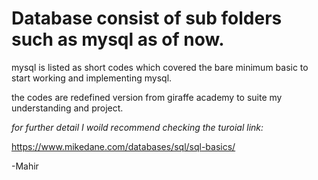 # Database consist of sub folders such as mysql as of now.

mysql is listed as short codes which covered the bare minimum basic to start working and implementing mysql.

the codes are redefined version from giraffe academy to suite my understanding and project.

*for further detail I woild recommend checking the turoial link:*

https://www.mikedane.com/databases/sql/sql-basics/


-Mahir
